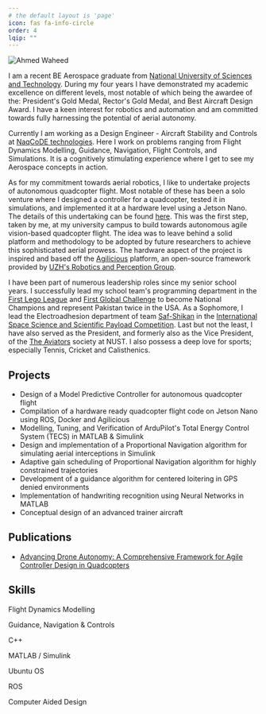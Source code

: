 ```yaml
---
# the default layout is 'page'
icon: fas fa-info-circle
order: 4
lqip: ""
---
```


<!-- > Add Markdown syntax content to file `_tabs/about.md`{: .filepath } and it will show up on this page.
{: .prompt-tip } -->
<img src="/assets/img/about.jpg" alt="Ahmed Waheed">

<p>I am a recent BE Aerospace graduate from <a href="https://nust.edu.pk/" target="_blank">National University of Sciences and Technology</a>. During my four years I have demonstrated my academic excellence on different levels, most notable of which being the awardee of the: President's Gold Medal, Rector's Gold Medal, and Best Aircraft Design Award. I have a keen interest for robotics and automation and am committed towards fully harnessing the potential of aerial autonomy.</p>

<p>Currently I am working as a Design Engineer - Aircraft Stability and Controls at <a href="https://naqcode.com/" target="_blank">NaqCoDE technologies</a>. Here I work on problems ranging from Flight Dynamics Modelling, Guidance, Navigation, Flight Controls, and Simulations. It is a cognitively stimulating experience where I get to see my Aerospace concepts in action.</p>

<p>As for my commitment towards aerial robotics, I like to undertake projects of autonomous quadcopter flight. Most notable of these has been a solo venture where I designed a controller for a quadcopter, tested it in simulations, and implemented it at a hardware level using a Jetson Nano. The details of this undertaking can be found <a href="{{site.url}}/posts/Navigator" target="_blank">here</a>. This was the first step, taken by me, at my university campus to build towards autonomous agile vision-based quadcopter flight. The idea was to leave behind a solid platform and methodology to be adopted by future researchers to achieve this sophisticated aerial prowess. The hardware aspect of the project is inspired and based off the <a href="https://github.com/uzh-rpg/agilicious" target="_blank">Agilicious</a> platform, an open-source framework provided by <a href="https://rpg.ifi.uzh.ch/" target="_blank">UZH's Robotics and Perception Group</a>.</p>

<p>I have been part of numerous leadership roles since my senior school years. I successfully lead my school team's programming department in the <a href="https://www.firstlegoleague.org/" target="_blank">First Lego League</a> and <a href="https://first.global/" target="_blank">First Global Challenge</a> to become National Champions and represent Pakistan twice in the USA. As a Sophomore, I lead the Electroadhesion department of team <a href="https://www.instagram.com/saf._.shikan_/" target="_blank">Saf-Shikan</a> in the <a href="http://isssp.bit.edu.cn/en/n12/" target="_blank">International Space Science and Scientific Payload Competition</a>. Last but not the least, I have also served as the President, and formerly also as the Vice President, of the <a href="https://www.instagram.com/theaviators.nust/" target="_blank">The Aviators</a> society at NUST. I also possess a deep love for sports; especially Tennis, Cricket and Calisthenics.</p>

## Projects
- Design of a Model Predictive Controller for autonomous quadcopter flight
- Compilation of a hardware ready quadcopter flight code on Jetson Nano using ROS, Docker and Agilicious
- Modelling, Tuning, and Verification of ArduPilot's Total Energy Control System (TECS) in MATLAB & Simulink
- Design and implementation of a Proportional Navigation algorithm for simulating aerial interceptions in Simulink
- Adaptive gain scheduling of Proportional Navigation algorithm for highly constrained trajectories
- Development of a guidance algorithm for centered loitering in GPS denied environments
- Implementation of handwriting recognition using Neural Networks in MATLAB
- Conceptual design of an advanced trainer aircraft

## Publications
- <a href="https://doi.org/10.1016/j.trpro.2025.03.100" target="_blank">Advancing Drone Autonomy: A Comprehensive Framework for Agile Controller Design in Quadcopters</a>

## Skills

<div class="round-bubble">
	<p>Flight Dynamics Modelling</p>
	<p>Guidance, Navigation & Controls</p>
	<p>C++</p>
	<p>MATLAB / Simulink</p>
	<p>Ubuntu OS</p>
	<p>ROS</p>
	<p>Computer Aided Design</p>
</div>